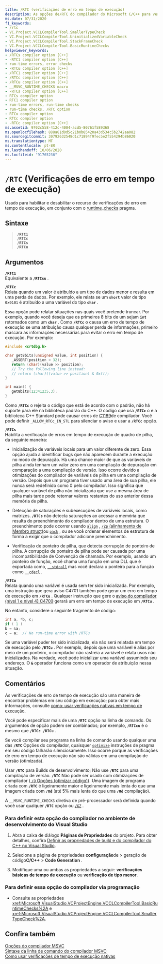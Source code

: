 ```yaml
---
title: /RTC (verificações de erro em tempo de execução)
description: As opções de/RTC do compilador do Microsoft C/C++ para verificações de erro em tempo de execução.
ms.date: 07/31/2020
f1_keywords:
- /rtc
- VC.Project.VCCLCompilerTool.SmallerTypeCheck
- VC.Project.VCCLCompilerTool.UninitializedVariableCheck
- VC.Project.VCCLCompilerTool.StackFrameCheck
- VC.Project.VCCLCompilerTool.BasicRuntimeChecks
helpviewer_keywords:
- /RTCs compiler option [C++]
- -RTC1 compiler option [C++]
- run-time errors, error checks
- -RTCu compiler option [C++]
- /RTC1 compiler option [C++]
- /RTCc compiler option [C++]
- /RTCu compiler option [C++]
- __MSVC_RUNTIME_CHECKS macro
- -RTCs compiler option [C++]
- RTCs compiler option
- RTC1 compiler option
- run-time errors, run-time checks
- run-time checks, /RTC option
- RTCu compiler option
- RTCc compiler option
- -RTCc compiler option [C++]
ms.assetid: 9702c558-412c-4004-acd5-80761f589368
ms.openlocfilehash: 888a81d0d5c21b0b85420a43d534c5b2742aa082
ms.sourcegitcommit: 30792632548d1c71894f9fecbe2f554294b86020
ms.translationtype: MT
ms.contentlocale: pt-BR
ms.lasthandoff: 10/06/2020
ms.locfileid: "91765236"
---
```

# <a name="rtc-run-time-error-checks"></a>`/RTC` (Verificações de erro em tempo de execução)

Usado para habilitar e desabilitar o recurso de verificações de erro em tempo de execução, em conjunto com o [runtime_checks](../../preprocessor/runtime-checks.md) pragma.

## <a name="syntax"></a>Sintaxe

> **`/RTC1`**\
> **`/RTCc`**\
> **`/RTCs`**\
> **`/RTCu`**

## <a name="arguments"></a>Argumentos

**`/RTC1`**<br/>
Equivalente a **`/RTCsu`** .

**`/RTCc`**<br/>
Relata quando um valor é atribuído a um tipo de dados menor e resulta em uma perda de dados. Por exemplo, ele relata se um **`short`** valor de tipo `0x0101` é atribuído a uma variável do tipo **`char`** .

Essa opção pode relatar situações nas quais você pretende truncar. Por exemplo, quando você deseja que os primeiros 8 bits de um sejam **`int`** retornados como um **`char`** . Como **`/RTCc`** o causa um erro de tempo de execução se uma atribuição causa qualquer perda de informações, primeiro mascara as informações necessárias para evitar o erro em tempo de execução. Por exemplo:

```C
#include <crtdbg.h>

char get8bits(unsigned value, int position) {
   _ASSERT(position < 32);
   return (char)(value >> position);
   // Try the following line instead:
   // return (char)((value >> position) & 0xff);
}

int main() {
   get8bits(12341235,3);
}
```

Como **`/RTCc`** o rejeita o código que está de acordo com o padrão, não há suporte para ele na biblioteca padrão do C++. O código que usa **`/RTCc`** o e a biblioteca C++ Standard pode causar erros de [C1189](../../error-messages/compiler-errors-1/fatal-error-c1189.md)de compilador. Você pode definir `_ALLOW_RTCc_IN_STL` para silenciar o aviso e usar a **`/RTCc`** opção.

**`/RTCs`**<br/>
Habilita a verificação de erros em tempo de execução de quadro de pilha, da seguinte maneira:

- Inicialização de variáveis locais para um valor diferente de zero. Essa opção ajuda a identificar bugs que não aparecem durante a execução no modo de depuração. Há uma chance maior de que as variáveis de pilha ainda tenham um valor zero em uma compilação de depuração em comparação a uma compilação de versão. Isso ocorre devido a otimizações do compilador de variáveis de pilha em uma compilação de versão. Depois que um programa tiver usado uma área de sua pilha, ele nunca será redefinido como 0 pelo compilador. Isso significa que qualquer variável de pilha não inicializada que use a mesma área de pilha mais tarde pode retornar valores restantes do uso anterior dessa memória de pilha.

- Detecção de saturações e subexecuções de variáveis locais, como matrizes. **`/RTCs`** não detecta saturações ao acessar a memória que resulta do preenchimento do compilador dentro de uma estrutura. O preenchimento pode ocorrer usando [`align`](../../cpp/align-cpp.md) , [ `/Zp` (alinhamento de Membro struct)](zp-struct-member-alignment.md)ou [`pack`](../../preprocessor/pack.md) , ou se você ordenar elementos de estrutura de forma a exigir que o compilador adicione preenchimento.

- Verificação de ponteiro de pilha, que detecta corrupção de ponteiro de pilha. A corrupção de ponteiro de pilha pode ser causada por uma incompatibilidade de Convenção de chamada. Por exemplo, usando um ponteiro de função, você chama uma função em uma DLL que é exportada como, [`__stdcall`](../../cpp/stdcall.md) mas você declara o ponteiro para a função como [`__cdecl`](../../cpp/cdecl.md) .

**`/RTCu`**<br/>
Relata quando uma variável é usada sem ter sido inicializada. Por exemplo, uma instrução que gera aviso C4701 também pode gerar um erro em tempo de execução em **`/RTCu`** . Qualquer instrução que gere o [aviso do compilador (nível 1 e nível 4) C4700](../../error-messages/compiler-warnings/compiler-warning-level-1-and-level-4-c4700.md) gerará um erro em tempo de execução em **`/RTCu`** .

No entanto, considere o seguinte fragmento de código:

```cpp
int a, *b, c;
if ( 1 )
b = &a;
c = a;  // No run-time error with /RTCu
```

Se uma variável puder ter sido inicializada, ela não será relatada em tempo de execução pelo **`/RTCu`** . Por exemplo, depois que uma variável é alias por meio de um ponteiro, o compilador não rastreia a variável e relata usos não inicializados. Na verdade, você pode inicializar uma variável assumindo seu endereço. O **`&`** operador funciona como um operador de atribuição nessa situação.

## <a name="remarks"></a>Comentários

As verificações de erro de tempo de execução são uma maneira de encontrar problemas em seu código em execução; para obter mais informações, consulte [como: usar verificações nativas em tempo de execução](/visualstudio/debugger/how-to-use-native-run-time-checks).

Você pode especificar mais de uma **`/RTC`** opção na linha de comando. Os argumentos de opção podem ser combinados; por exemplo, **`/RTCcu`** é o mesmo que **`/RTCc /RTCu`** .

Se você compilar seu programa na linha de comando usando qualquer uma das **`/RTC`** Opções do compilador, quaisquer [`optimize`](../../preprocessor/optimize.md) instruções de pragma em seu código falharão silenciosamente. Isso ocorre porque as verificações de erro em tempo de execução não são válidas em uma compilação de versão (otimizada).

Usar **`/RTC`** para Builds de desenvolvimento; Não use **`/RTC`** para uma compilação de versão. **`/RTC`** Não pode ser usado com otimizações de compilador ([ `/O` Opções (otimizar código)](o-options-optimize-code.md)). Uma imagem de programa criada com **`/RTC`** é ligeiramente maior e ligeiramente mais lenta do que uma imagem criada com **`/Od`** (até 5% mais lenta do que uma **`/Od`** compilação).

A `__MSVC_RUNTIME_CHECKS` diretiva de pré-processador será definida quando você usar qualquer **`/RTC`** opção ou [`/GZ`](gz-enable-stack-frame-run-time-error-checking.md) .

### <a name="to-set-this-compiler-option-in-the-visual-studio-development-environment"></a>Para definir esta opção do compilador no ambiente de desenvolvimento do Visual Studio

1. Abra a caixa de diálogo **Páginas de Propriedades** do projeto. Para obter detalhes, confira [Definir as propriedades de build e do compilador do C++ no Visual Studio](../working-with-project-properties.md).

1. Selecione a página de propriedades **configuração**de  >  geração de código**C/C++**  >  **Code Generation** .

1. Modifique uma ou ambas as propriedades a seguir: **verificações básicas de tempo de execução** ou **verificação de tipo menor**.

### <a name="to-set-this-compiler-option-programmatically"></a>Para definir essa opção do compilador via programação

- Consulte as propriedades <xref:Microsoft.VisualStudio.VCProjectEngine.VCCLCompilerTool.BasicRuntimeChecks%2A> e <xref:Microsoft.VisualStudio.VCProjectEngine.VCCLCompilerTool.SmallerTypeCheck%2A>.

## <a name="see-also"></a>Confira também

[Opções do compilador MSVC](compiler-options.md)<br/>
[Sintaxe da linha de comando do compilador MSVC](compiler-command-line-syntax.md)<br/>
[Como usar verificações de tempo de execução nativas](/visualstudio/debugger/how-to-use-native-run-time-checks)

